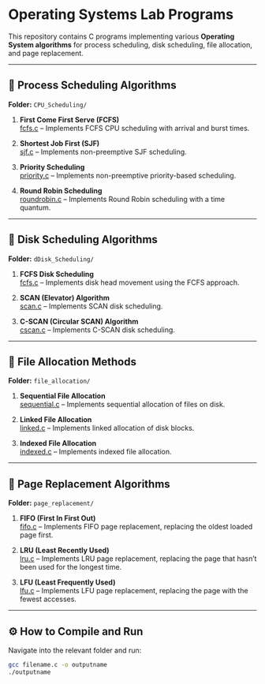 # Operating Systems Lab Programs

This repository contains C programs implementing various **Operating System algorithms** for process scheduling, disk scheduling, file allocation, and page replacement.

---

## 📂 Process Scheduling Algorithms  
**Folder:** `CPU_Scheduling/`

1. **First Come First Serve (FCFS)**  
   [fcfs.c](./CPU_Scheduling/fcfs.c) – Implements FCFS CPU scheduling with arrival and burst times.

2. **Shortest Job First (SJF)**  
   [sjf.c](./CPU_Scheduling/sjf.c) – Implements non-preemptive SJF scheduling.

3. **Priority Scheduling**  
   [priority.c](./CPU_Scheduling/priority.c) – Implements non-preemptive priority-based scheduling.

4. **Round Robin Scheduling**  
   [roundrobin.c](./CPU_Scheduling/roundrobin.c) – Implements Round Robin scheduling with a time quantum.

---

## 📂 Disk Scheduling Algorithms  
**Folder:** `dDisk_Scheduling/`

1. **FCFS Disk Scheduling**  
   [fcfs.c](./Disk_Scheduling/fcfs.c) – Implements disk head movement using the FCFS approach.

2. **SCAN (Elevator) Algorithm**  
   [scan.c](./Disk_Scheduling/scan.c) – Implements SCAN disk scheduling.

3. **C-SCAN (Circular SCAN) Algorithm**  
   [cscan.c](./Disk_Scheduling/cscan.c) – Implements C-SCAN disk scheduling.

---

## 📂 File Allocation Methods  
**Folder:** `file_allocation/`

1. **Sequential File Allocation**  
   [sequential.c](./File_Allocation/sequential.c) – Implements sequential allocation of files on disk.

2. **Linked File Allocation**  
   [linked.c](./File_Allocation/linked.c) – Implements linked allocation of disk blocks.

3. **Indexed File Allocation**  
   [indexed.c](./File_Allocation/indexed.c) – Implements indexed file allocation.

---

## 📂 Page Replacement Algorithms  
**Folder:** `page_replacement/`

1. **FIFO (First In First Out)**  
   [fifo.c](./Page_Replacement/fifo.c) – Implements FIFO page replacement, replacing the oldest loaded page first.

2. **LRU (Least Recently Used)**  
   [lru.c](./Page_Replacement/lru.c) – Implements LRU page replacement, replacing the page that hasn’t been used for the longest time.

3. **LFU (Least Frequently Used)**  
   [lfu.c](./Page_Replacement/lfu.c) – Implements LFU page replacement, replacing the page with the fewest accesses.

---

## ⚙️ How to Compile and Run

Navigate into the relevant folder and run:
```bash
gcc filename.c -o outputname
./outputname
